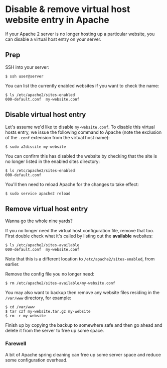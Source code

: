 # Disable & remove virtual host website entry in Apache

If your Apache 2 server is no longer hosting up a particular website, you can disable a virtual host
entry on your server.

## Prep

SSH into your server:

```
$ ssh user@server
```

You can list the currently enabled websites if you want to check the name:

```
$ ls /etc/apache2/sites-enabled
000-default.conf  my-website.conf
```

## Disable virtual host entry

Let's assume we'd like to disable `my-website.conf`. To disable this virtual hosts entry, we issue the
following command to Apache (note the exclusion of the `.conf` extension from the virtual host name):

```
$ sudo a2dissite my-website
```

You can confirm this has disabled the website by checking that the site is no longer listed in
the enabled sites directory:

```
$ ls /etc/apache2/sites-enabled
000-default.conf
```

You'll then need to reload Apache for the changes to take effect:

```
$ sudo service apache2 reload
```

## Remove virtual host entry

Wanna go the whole nine yards?

If you no longer need the virtual host configuration file, remove that too. First double check what it's called
by listing out the **available** websites:

```
$ ls /etc/apache2/sites-available
000-default.conf  my-website.conf
```

Note that this is a different location to `/etc/apache2/sites-enabled`, from earlier.

Remove the config file you no longer need:

```
$ rm /etc/apache2/sites-available/my-website.conf
```

You may also want to backup then remove any website files residing in the `/var/www` directory, for example:

```
$ cd /var/www
$ tar czf my-website.tar.gz my-website
$ rm -r my-website
```

Finish up by copying the backup to somewhere safe and then go ahead and delete it from the server to
free up some space.

### Farewell

A bit of Apache spring cleaning can free up some server space and reduce some configuration overhead.
